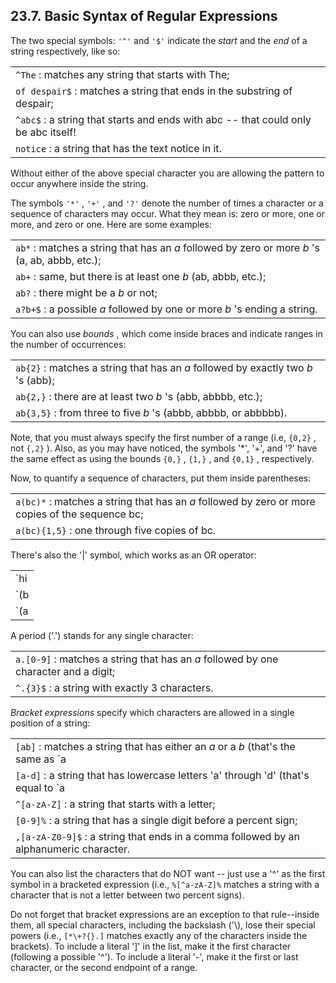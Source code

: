 <div>

<div>

<div>

<div>

## 23.7. Basic Syntax of Regular Expressions

</div>

</div>

</div>

The two special symbols: `'^'` and `'$'` indicate the
<span class="emphasis">*start*</span> and the
<span class="emphasis">*end*</span> of a string respectively, like so:

|                                                                                    |
|------------------------------------------------------------------------------------|
| `^The` : matches any string that starts with The;                                  |
| `of despair$` : matches a string that ends in the substring of despair;            |
| `^abc$` : a string that starts and ends with abc -- that could only be abc itself! |
| `notice` : a string that has the text notice in it.                                |

Without either of the above special character you are allowing the
pattern to occur anywhere inside the string.

The symbols `'*'` , `'+'` , and `'?'` denote the number of times a
character or a sequence of characters may occur. What they mean is: zero
or more, one or more, and zero or one. Here are some examples:

|                                                                                                                                                           |
|-----------------------------------------------------------------------------------------------------------------------------------------------------------|
| `ab*` : matches a string that has an <span class="emphasis">*a*</span> followed by zero or more <span class="emphasis">*b*</span> 's (a, ab, abbb, etc.); |
| `ab+` : same, but there is at least one <span class="emphasis">*b*</span> (ab, abbb, etc.);                                                               |
| `ab?` : there might be a <span class="emphasis">*b*</span> or not;                                                                                        |
| `a?b+$` : a possible <span class="emphasis">*a*</span> followed by one or more <span class="emphasis">*b*</span> 's ending a string.                      |

You can also use <span class="emphasis">*bounds*</span> , which come
inside braces and indicate ranges in the number of occurrences:

|                                                                                                                                              |
|----------------------------------------------------------------------------------------------------------------------------------------------|
| `ab{2}` : matches a string that has an <span class="emphasis">*a*</span> followed by exactly two <span class="emphasis">*b*</span> 's (abb); |
| `ab{2,}` : there are at least two <span class="emphasis">*b*</span> 's (abb, abbbb, etc.);                                                   |
| `ab{3,5}` : from three to five <span class="emphasis">*b*</span> 's (abbb, abbbb, or abbbbb).                                                |

Note, that you must always specify the first number of a range (i.e,
`{0,2}` , not `{,2}` ). Also, as you may have noticed, the symbols '\*',
'+', and '?' have the same effect as using the bounds `{0,}` , `{1,}` ,
and `{0,1}` , respectively.

Now, to quantify a sequence of characters, put them inside parentheses:

|                                                                                                                               |
|-------------------------------------------------------------------------------------------------------------------------------|
| `a(bc)*` : matches a string that has an <span class="emphasis">*a*</span> followed by zero or more copies of the sequence bc; |
| `a(bc){1,5}` : one through five copies of bc.                                                                                 |

There's also the '\|' symbol, which works as an OR operator:

|                                                                                                                                                                                       |
|---------------------------------------------------------------------------------------------------------------------------------------------------------------------------------------|
| `hi|hello` : matches a string that has either hi or hello in it;                                                                                                                      |
| `(b|cd)ef` : a string that has either bef or cdef;                                                                                                                                    |
| `(a|b)*c` : a string that has a sequence of alternating <span class="emphasis">*a*</span> 's and <span class="emphasis">*b*</span> 's ending in a <span class="emphasis">*c*</span> ; |

A period ('.') stands for any single character:

|                                                                                                                   |
|-------------------------------------------------------------------------------------------------------------------|
| `a.[0-9]` : matches a string that has an <span class="emphasis">*a*</span> followed by one character and a digit; |
| `^.{3}$` : a string with exactly 3 characters.                                                                    |

<span class="emphasis">*Bracket expressions*</span> specify which
characters are allowed in a single position of a string:

|                                                                                                                                                    |
|----------------------------------------------------------------------------------------------------------------------------------------------------|
| `[ab]` : matches a string that has either an <span class="emphasis">*a*</span> or a <span class="emphasis">*b*</span> (that's the same as `a|b` ); |
| `[a-d]` : a string that has lowercase letters 'a' through 'd' (that's equal to `a|b|c|d` and even `[abcd]` );                                      |
| `^[a-zA-Z]` : a string that starts with a letter;                                                                                                  |
| `[0-9]%` : a string that has a single digit before a percent sign;                                                                                 |
| `,[a-zA-Z0-9]$` : a string that ends in a comma followed by an alphanumeric character.                                                             |

You can also list the characters that do NOT want -- just use a '^' as
the first symbol in a bracketed expression (i.e., `%[^a-zA-Z]%` matches
a string with a character that is not a letter between two percent
signs).

Do not forget that bracket expressions are an exception to that
rule--inside them, all special characters, including the backslash
('\\), lose their special powers (i.e., `[*\+?{}.]` matches exactly any
of the characters inside the brackets). To include a literal '\]' in the
list, make it the first character (following a possible '^'). To include
a literal '-', make it the first or last character, or the second
endpoint of a range.

</div>
